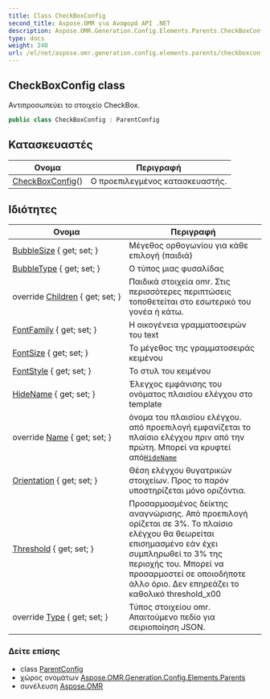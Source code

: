 ```yaml
---
title: Class CheckBoxConfig
second_title: Aspose.OMR για Αναφορά API .NET
description: Aspose.OMR.Generation.Config.Elements.Parents.CheckBoxConfig τάξη. Αντιπροσωπεύει το στοιχείο CheckBox.
type: docs
weight: 240
url: /el/net/aspose.omr.generation.config.elements.parents/checkboxconfig/
---
```

## CheckBoxConfig class

Αντιπροσωπεύει το στοιχείο CheckBox.

```csharp
public class CheckBoxConfig : ParentConfig
```

## Κατασκευαστές

| Ονομα | Περιγραφή |
| --- | --- |
| [CheckBoxConfig](checkboxconfig/)() | Ο προεπιλεγμένος κατασκευαστής. |

## Ιδιότητες

| Ονομα | Περιγραφή |
| --- | --- |
| [BubbleSize](../../aspose.omr.generation.config.elements.parents/checkboxconfig/bubblesize/) { get; set; } | Μέγεθος ορθογωνίου για κάθε επιλογή (παιδιά) |
| [BubbleType](../../aspose.omr.generation.config.elements.parents/checkboxconfig/bubbletype/) { get; set; } | Ο τύπος μιας φυσαλίδας |
| override [Children](../../aspose.omr.generation.config.elements.parents/checkboxconfig/children/) { get; set; } | Παιδικά στοιχεία omr. Στις περισσότερες περιπτώσεις τοποθετείται στο εσωτερικό του γονέα ή κάτω. |
| [FontFamily](../../aspose.omr.generation.config.elements.parents/checkboxconfig/fontfamily/) { get; set; } | Η οικογένεια γραμματοσειρών του text |
| [FontSize](../../aspose.omr.generation.config.elements.parents/checkboxconfig/fontsize/) { get; set; } | Το μέγεθος της γραμματοσειράς κειμένου |
| [FontStyle](../../aspose.omr.generation.config.elements.parents/checkboxconfig/fontstyle/) { get; set; } | Το στυλ του κειμένου |
| [HideName](../../aspose.omr.generation.config.elements.parents/checkboxconfig/hidename/) { get; set; } | Έλεγχος εμφάνισης του ονόματος πλαισίου ελέγχου στο template |
| override [Name](../../aspose.omr.generation.config.elements.parents/checkboxconfig/name/) { get; set; } | όνομα του πλαισίου ελέγχου. από προεπιλογή εμφανίζεται το πλαίσιο ελέγχου πριν από την πρώτη. Μπορεί να κρυφτεί από[`HideName`](./hidename/) |
| [Orientation](../../aspose.omr.generation.config.elements.parents/checkboxconfig/orientation/) { get; set; } | Θέση ελέγχου θυγατρικών στοιχείων. Προς το παρόν υποστηρίζεται μόνο οριζόντια. |
| [Threshold](../../aspose.omr.generation.config.elements.parents/checkboxconfig/threshold/) { get; set; } | Προσαρμοσμένος δείκτης αναγνώρισης. Από προεπιλογή ορίζεται σε 3%. Το πλαίσιο ελέγχου θα θεωρείται επισημασμένο εάν έχει συμπληρωθεί το 3% της περιοχής του. Μπορεί να προσαρμοστεί σε οποιοδήποτε άλλο όριο. Δεν επηρεάζει το καθολικό threshold_x00 |
| override [Type](../../aspose.omr.generation.config.elements.parents/checkboxconfig/type/) { get; set; } | Τύπος στοιχείου omr. Απαιτούμενο πεδίο για σειριοποίηση JSON. |

### Δείτε επίσης

* class [ParentConfig](../../aspose.omr.generation.config/parentconfig/)
* χώρος ονομάτων [Aspose.OMR.Generation.Config.Elements.Parents](../../aspose.omr.generation.config.elements.parents/)
* συνέλευση [Aspose.OMR](../../)


